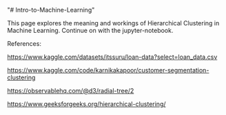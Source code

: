 "# Intro-to-Machine-Learning" 

This page explores the meaning and workings of Hierarchical Clustering in Machine Learning. 
Continue on with the jupyter-notebook.

References:

https://www.kaggle.com/datasets/itssuru/loan-data?select=loan_data.csv

https://www.kaggle.com/code/karnikakapoor/customer-segmentation-clustering

https://observablehq.com/@d3/radial-tree/2

https://www.geeksforgeeks.org/hierarchical-clustering/
